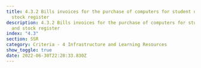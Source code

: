 ```yaml
---
title: 4.3.2 Bills invoices for the purchase of computers for student use and
  stock register
description: 4.3.2 Bills invoices for the purchase of computers for student use
  and stock register
index: "4.3"
section: SSR
category: Criteria - 4 Infrastructure and Learning Resources
show_toggle: true
date: 2022-06-30T22:28:33.830Z
---
```

